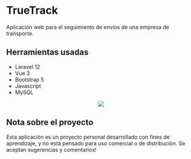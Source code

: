 # TrueTrack
Aplicación web para el seguimiento de envíos de una empresa de transporte. 

## Herramientas usadas
- Laravel 12
- Vue 3
- Bootstrap 5
- Javascript
- MySQL

<p align="center">
  <a href="https://skillicons.dev">
    <img src="https://skillicons.dev/icons?i=laravel,vue,bootstrap,js,mysql,vscode" />
  </a>
</p>

## Nota sobre el proyecto
Esta aplicación es un proyecto personal desarrollado con fines de aprendizaje, y no está pensado para uso comercial o de distribución.
Se aceptan sugerencias y comentarios!